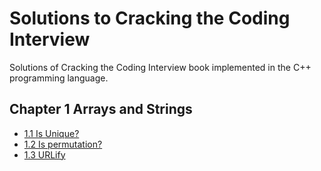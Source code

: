 # Solutions to Cracking the Coding Interview

Solutions of Cracking the Coding Interview book implemented in the C++ programming language.

## Chapter 1 Arrays and Strings

- [1.1 Is Unique?](chapter_1/ex_1_1.cpp)
- [1.2 Is permutation?](chapter_1/ex_1_2.cpp)
- [1.3 URLify](chapter_1/ex_1_3.cpp)
